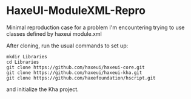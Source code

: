 # HaxeUI-ModuleXML-Repro
Minimal reproduction case for a problem I'm encountering trying to use classes defined by haxeui module.xml

After cloning, run the usual commands to set up:
```
mkdir Libraries
cd Libraries
git clone https://github.com/haxeui/haxeui-core.git
git clone https://github.com/haxeui/haxeui-kha.git
git clone https://github.com/haxefoundation/hscript.git
```
and initialize the Kha project.
